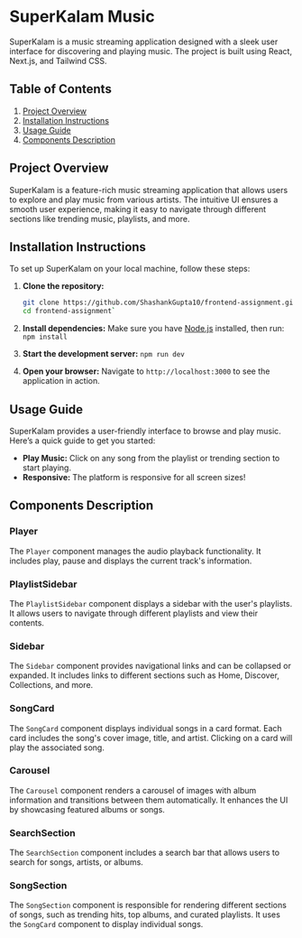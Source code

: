 
# SuperKalam Music

SuperKalam is a music streaming application designed with a sleek user interface for discovering and playing music. The project is built using React, Next.js, and Tailwind CSS.

## Table of Contents
1. [Project Overview](#project-overview)
2. [Installation Instructions](#installation-instructions)
3. [Usage Guide](#usage-guide)
4. [Components Description](#components-description)

## Project Overview

SuperKalam is a feature-rich music streaming application that allows users to explore and play music from various artists. The intuitive UI ensures a smooth user experience, making it easy to navigate through different sections like trending music, playlists, and more.

## Installation Instructions

To set up SuperKalam on your local machine, follow these steps:

1. **Clone the repository:**
   ```bash
   git clone https://github.com/ShashankGupta10/frontend-assignment.git
   cd frontend-assignment` 
2.  **Install dependencies:** Make sure you have [Node.js](https://nodejs.org/) installed, then run:
    `npm install` 
    
3.  **Start the development server:**
    `npm run dev` 
    
4.  **Open your browser:** Navigate to `http://localhost:3000` to see the application in action.
    

## Usage Guide

SuperKalam provides a user-friendly interface to browse and play music. Here’s a quick guide to get you started:

-   **Play Music:** Click on any song from the playlist or trending section to start playing.
-   **Responsive:** The platform is responsive for all screen sizes!




## Components Description

### Player

The `Player` component manages the audio playback functionality. It includes play, pause and displays the current track's information.

### PlaylistSidebar

The `PlaylistSidebar` component displays a sidebar with the user's playlists. It allows users to navigate through different playlists and view their contents.

### Sidebar

The `Sidebar` component provides navigational links and can be collapsed or expanded. It includes links to different sections such as Home, Discover, Collections, and more.

### SongCard

The `SongCard` component displays individual songs in a card format. Each card includes the song's cover image, title, and artist. Clicking on a card will play the associated song.

### Carousel

The `Carousel` component renders a carousel of images with album information and transitions between them automatically. It enhances the UI by showcasing featured albums or songs.

### SearchSection

The `SearchSection` component includes a search bar that allows users to search for songs, artists, or albums.

### SongSection

The `SongSection` component is responsible for rendering different sections of songs, such as trending hits, top albums, and curated playlists. It uses the `SongCard` component to display individual songs.